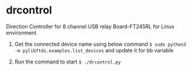 # drcontrol
Direction Controller for 8 channel USB relay Board-FT245RL for Linux environment

1. Get the connected device name using below command
``` $ sudo python3 -m pylibftdi.examples.list_devices ```
and update it for bb variable 

2. Run the command to start
```$ ./drcontrol.py```
